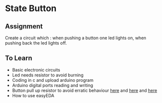 # State Button  

## Assignment 
Create a circuit which : when pushing a button one led lights on, when pushing back the led lights off.

## To Learn

- Basic electronic circuits   
- Led needs resistor to avoid burning  
- Coding in c and upload arduino program   
- Arduino digital ports reading and writing   
- Button pull up resistor to avoid erratic behaviour [here](https://www.youtube.com/watch?v=wxjerCHCEMg) and [here](https://www.youtube.com/watch?v=5vnW4U5Vj0k) and [here](https://learn.sparkfun.com/tutorials/pull-up-resistors/all)
- How to use easyEDA

